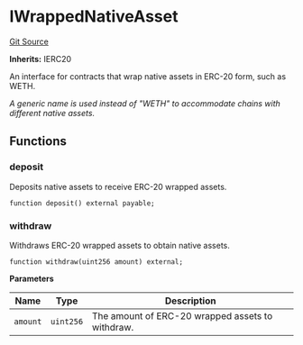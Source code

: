# IWrappedNativeAsset

[Git Source](https://github.com/sablier-labs/v2-periphery/blob/0c389e73d0b3467ccfab52e98140aad7c099aacf/docs/contracts/v2/reference/periphery/interfaces)

**Inherits:** IERC20

An interface for contracts that wrap native assets in ERC-20 form, such as WETH.

_A generic name is used instead of "WETH" to accommodate chains with different native assets._

## Functions

### deposit

Deposits native assets to receive ERC-20 wrapped assets.

```solidity
function deposit() external payable;
```

### withdraw

Withdraws ERC-20 wrapped assets to obtain native assets.

```solidity
function withdraw(uint256 amount) external;
```

**Parameters**

| Name     | Type      | Description                                      |
| -------- | --------- | ------------------------------------------------ |
| `amount` | `uint256` | The amount of ERC-20 wrapped assets to withdraw. |
